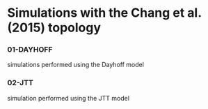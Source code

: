 # Simulations with the Chang et al. (2015) topology

### 01-DAYHOFF
simulations performed using the Dayhoff model

### 02-JTT
simulation performed using the JTT model
